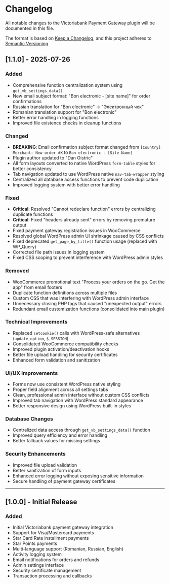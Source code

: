 # Changelog

All notable changes to the Victoriabank Payment Gateway plugin will be documented in this file.

The format is based on [Keep a Changelog](https://keepachangelog.com/en/1.0.0/),
and this project adheres to [Semantic Versioning](https://semver.org/spec/v2.0.0.html).

## [1.1.0] - 2025-07-26

### Added
- Comprehensive function centralization system using `get_vb_settings_data()`
- New email subject format: "Bon electronic - [site name]" for order confirmations
- Russian translation for "Bon electronic" → "Электронный чек"
- Romanian translation support for "Bon electronic"
- Better error handling in logging functions
- Improved file existence checks in cleanup functions

### Changed
- **BREAKING**: Email confirmation subject format changed from `[Country] Merchant: New order #X` to `Bon electronic - [Site Name]`
- Plugin author updated to "Dan Oistric"
- All form layouts converted to native WordPress `form-table` styles for better consistency
- Tab navigation updated to use WordPress native `nav-tab-wrapper` styling
- Centralized all database access functions to prevent code duplication
- Improved logging system with better error handling

### Fixed
- **Critical**: Resolved "Cannot redeclare function" errors by centralizing duplicate functions
- **Critical**: Fixed "headers already sent" errors by removing premature output
- Fixed payment gateway registration issues in WooCommerce
- Resolved global WordPress admin UI shrinkage caused by CSS conflicts
- Fixed deprecated `get_page_by_title()` function usage (replaced with WP_Query)
- Corrected file path issues in logging system
- Fixed CSS scoping to prevent interference with WordPress admin styles

### Removed
- WooCommerce promotional text "Process your orders on the go. Get the app" from email footers
- Duplicate function definitions across multiple files
- Custom CSS that was interfering with WordPress admin interface
- Unnecessary closing PHP tags that caused "unexpected output" errors
- Redundant email customization functions (consolidated into main plugin)

### Technical Improvements
- Replaced `setcookie()` calls with WordPress-safe alternatives (`update_option`, `$_SESSION`)
- Consolidated WooCommerce compatibility checks
- Improved plugin activation/deactivation hooks
- Better file upload handling for security certificates
- Enhanced form validation and sanitization

### UI/UX Improvements
- Forms now use consistent WordPress native styling
- Proper field alignment across all settings tabs
- Clean, professional admin interface without custom CSS conflicts
- Improved tab navigation with WordPress standard appearance
- Better responsive design using WordPress built-in styles

### Database Changes
- Centralized data access through `get_vb_settings_data()` function
- Improved query efficiency and error handling
- Better fallback values for missing settings

### Security Enhancements
- Improved file upload validation
- Better sanitization of form inputs
- Enhanced error logging without exposing sensitive information
- Secure handling of payment gateway certificates

---

## [1.0.0] - Initial Release

### Added
- Initial Victoriabank payment gateway integration
- Support for Visa/Mastercard payments
- Star Card Rate installment payments  
- Star Points payments
- Multi-language support (Romanian, Russian, English)
- Activity logging system
- Email notifications for orders and refunds
- Admin settings interface
- Security certificate management
- Transaction processing and callbacks 
